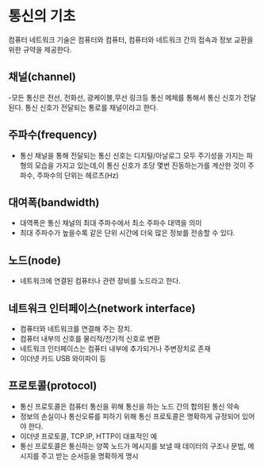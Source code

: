 # 통신의 기초
컴퓨터 네트워크 기술은 컴퓨터와 컴퓨터, 컴퓨터와 네트워크 간의 접속과 정보 교환을 위한 규약을 제공한다.

## 채널(channel)
-모든 통신은 전선, 전화선, 광케이블,무선 링크등 통신 메체를 통해서 통신 신호가 전달된다. 통신 신호가 전달되는 통로를 채널이라고 한다.

## 주파수(frequency)
- 통신 채널을 통해 전달되는 통신 신호는 디지털/아날로그 모두 주기성을 가지는 파형의 모습을 가지고 있는데,이 통신 신호가 초당 몇번 진동하는가를 계산한 것이 주파수, 주파수의 단위는 헤르츠(Hz)

## 대여폭(bandwidth)
- 대역폭은 통신 채널의 최대 주파수에서 최소 주파수 대역을 의미
- 최대 주파수가 높을수록 같은 단위 시간에 더욱 많은 정보를 전송할 수 있다.

## 노드(node)
- 네트워크에 연결된 컴퓨터나 관련 장비를 노드라고 한다.

## 네트워크 인터페이스(network interface)
- 컴퓨터와 네트워크를 연결해 주는 장치.
- 컴퓨터 내부의 신호를 물리적/전기적 신호로 변환
- 네트워크 인터페이스는 컴퓨터 내부에 추가되거나 주변장치로 존재
- 이더넷 카드 USB 와이파이 등

## 프로토콜(protocol)
- 통신 프로토콜은 컴퓨터 통신을 위해 통신을 하는 노드 간의 합의된 통신 약속
- 정보의 손실이나 통신오류를 피하기 위해 통신 프로토콜은 명확하게 규정되어 있어야 한다.
- 이더넷 프로토콜, TCP.IP, HTTP이 대표적인 예
- 통신 프로토콜은 통신하는 양쪽 노드가 메시지를 보낼 때 데이터의 구조나 문법, 메시지를 주고 받는 순서등을 명확하게 명시
